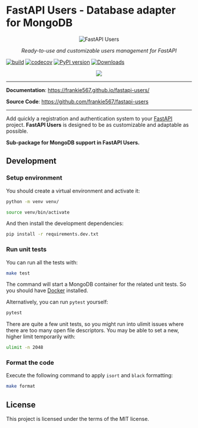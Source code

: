 # FastAPI Users - Database adapter for MongoDB

<p align="center">
  <img src="https://raw.githubusercontent.com/frankie567/fastapi-users/master/logo.svg?sanitize=true" alt="FastAPI Users">
</p>

<p align="center">
    <em>Ready-to-use and customizable users management for FastAPI</em>
</p>

[![build](https://github.com/fastapi-users/fastapi-users-db-mongodb/workflows/Build/badge.svg)](https://github.com/frankie567/fastapi-users/actions)
[![codecov](https://codecov.io/gh/fastapi-users/fastapi-users-db-mongodb/branch/master/graph/badge.svg)](https://codecov.io/gh/fastapi-users/fastapi-users-db-mongodb)
[![PyPI version](https://badge.fury.io/py/fastapi-users-db-mongodb.svg)](https://badge.fury.io/py/fastapi-users-db-mongodb)
[![Downloads](https://pepy.tech/badge/fastapi-users-db-mongodb)](https://pepy.tech/project/fastapi-users-db-mongodb)
<p align="center">
    <a href="https://www.buymeacoffee.com/frankie567"><img src="https://img.buymeacoffee.com/button-api/?text=Buy me a coffee&emoji=&slug=frankie567&button_colour=FF5F5F&font_colour=ffffff&font_family=Lato&outline_colour=000000&coffee_colour=FFDD00"></a>
</p>

---

**Documentation**: <a href="https://frankie567.github.io/fastapi-users/" target="_blank">https://frankie567.github.io/fastapi-users/</a>

**Source Code**: <a href="https://github.com/frankie567/fastapi-users" target="_blank">https://github.com/frankie567/fastapi-users</a>

---

Add quickly a registration and authentication system to your [FastAPI](https://fastapi.tiangolo.com/) project. **FastAPI Users** is designed to be as customizable and adaptable as possible.

**Sub-package for MongoDB support in FastAPI Users.**

## Development

### Setup environment

You should create a virtual environment and activate it:

```bash
python -m venv venv/
```

```bash
source venv/bin/activate
```

And then install the development dependencies:

```bash
pip install -r requirements.dev.txt
```

### Run unit tests

You can run all the tests with:

```bash
make test
```

The command will start a MongoDB container for the related unit tests. So you should have [Docker](https://www.docker.com/get-started) installed.

Alternatively, you can run `pytest` yourself:

```bash
pytest
```

There are quite a few unit tests, so you might run into ulimit issues where there are too many open file descriptors. You may be able to set a new, higher limit temporarily with:

```bash
ulimit -n 2048
```

### Format the code

Execute the following command to apply `isort` and `black` formatting:

```bash
make format
```

## License

This project is licensed under the terms of the MIT license.
